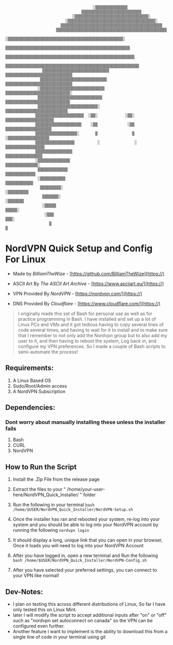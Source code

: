                                                                                                     
                                          ░▒▒▒▒▒▒▒▒▒▒▒▒▒▒                                           
                                     ▒▒▒▒▒▒▒▒▒▒▒▒▒▒▒▒▒▒▒▒▒▒▒▒▒▒                                     
                                 ░▒▒▒▒▒▒▒▒▒▒▒▒▒▒▒▒▒▒▒▒▒▒▒▒▒▒▒▒▒▒▒▒░                                 
                              ░▒▒▒▒▒▒▒▒▒▒▒▒▒▒▒▒▒▒▒▒▒▒▒▒▒▒▒▒▒▒▒▒▒▒▒▒▒▒░                              
                            ▒▒▒▒▒▒▒▒▒▒▒▒▒▒▒▒▒▒▒▒▒▒▒▒▒▒▒▒▒▒▒▒▒▒▒▒▒▒▒▒▒▒▒▒                            
                          ▒▒▒▒▒▒▒▒▒▒▒▒▒▒▒▒▒▒▒▒▒▒▒▒▒▒▒▒▒▒▒▒▒▒▒▒▒▒▒▒▒▒▒▒▒▒▒▒                          
                        ░▒▒▒▒▒▒▒▒▒▒▒▒▒▒▒▒▒▒▒▒▒▒▒▒▒▒▒▒▒▒▒▒▒▒▒▒▒▒▒▒▒▒▒▒▒▒▒▒▒▒░                        
                       ▒▒▒▒▒▒▒▒▒▒▒▒▒▒▒▒▒▒▒▒▒▒▒▒▒▒▒▒▒▒▒▒▒▒▒▒▒▒▒▒▒▒▒▒▒▒▒▒▒▒▒▒▒▒                       
                      ▒▒▒▒▒▒▒▒▒▒▒▒▒▒▒▒▒▒▒▒▒▒▒▒▒▒▒▒▒▒▒▒▒▒▒▒▒▒▒▒▒▒▒▒▒▒▒▒▒▒▒▒▒▒▒▒                      
                     ▒▒▒▒▒▒▒▒▒▒▒▒▒▒▒▒▒▒▒▒▒▒▒▒▒▒▒▒▒▒▒▒▒▒▒▒▒▒▒▒▒▒▒▒▒▒▒▒▒▒▒▒▒▒▒▒▒▒                     
                    ▒▒▒▒▒▒▒▒▒▒▒▒▒▒▒▒▒▒▒▒▒▒▒▒▒▒▒▒▒  ▒▒▒▒▒▒▒▒▒▒▒▒▒▒▒▒▒▒▒▒▒▒▒▒▒▒▒▒▒                    
                   ▒▒▒▒▒▒▒▒▒▒▒▒▒▒▒▒▒▒▒▒▒▒▒▒▒▒▒▒▒    ▒▒▒▒▒▒▒▒▒▒▒▒▒▒▒▒▒▒▒▒▒▒▒▒▒▒▒▒▒                   
                  ░▒▒▒▒▒▒▒▒▒▒▒▒▒▒▒▒▒▒▒▒▒▒▒▒▒▒▒▒      ▒▒▒▒▒▒▒▒▒▒▒▒▒▒▒▒▒▒▒▒▒▒▒▒▒▒▒▒░                  
                  ▒▒▒▒▒▒▒▒▒▒▒▒▒▒▒▒▒▒▒▒▒▒▒▒▒▒▒▒        ▒▒▒▒▒▒▒▒▒▒▒▒▒▒▒▒▒▒▒▒▒▒▒▒▒▒▒▒                  
                  ▒▒▒▒▒▒▒▒▒▒▒▒▒▒▒▒▒▒▒▒▒▒▒▒▒▒░          ▒▒▒▒▒▒▒▒▒▒▒▒▒▒▒▒▒▒▒▒▒▒▒▒▒▒▒                  
                 ▒▒▒▒▒▒▒▒▒▒▒▒▒▒▒▒▒▒▒▒▒  ░▒▒░            ░▒▒░  ▒▒▒▒▒▒▒▒▒▒▒▒▒▒▒▒▒▒▒▒▒                 
                 ▒▒▒▒▒▒▒▒▒▒▒▒▒▒▒▒▒▒▒▒    ░▒▒             ░▒▒   ▒▒▒▒▒▒▒▒▒▒▒▒▒▒▒▒▒▒▒▒                 
                 ▒▒▒▒▒▒▒▒▒▒▒▒▒▒▒▒▒▒░       ▒               ▒    ░▒▒▒▒▒▒▒▒▒▒▒▒▒▒▒▒▒▒                 
                 ▒▒▒▒▒▒▒▒▒▒▒▒▒▒▒▒▒          ░               ░     ▒▒▒▒▒▒▒▒▒▒▒▒▒▒▒▒▒                 
                 ▒▒▒▒▒▒▒▒▒▒▒▒▒▒▒▒                                  ▒▒▒▒▒▒▒▒▒▒▒▒▒▒▒▒                 
                 ░▒▒▒▒▒▒▒▒▒▒▒▒▒▒                                    ▒▒▒▒▒▒▒▒▒▒▒▒▒▒░                 
                  ▒▒▒▒▒▒▒▒▒▒▒▒▒                                      ▒▒▒▒▒▒▒▒▒▒▒▒▒                  
                  ░▒▒▒▒▒▒▒▒▒▒▒                                        ▒▒▒▒▒▒▒▒▒▒▒▒                  
                   ▒▒▒▒▒▒▒▒▒░                                          ░▒▒▒▒▒▒▒▒▒                   
                    ▒▒▒▒▒▒▒░                                            ░▒▒▒▒▒▒▒                    
                    ░▒▒▒▒▒                                                ▒▒▒▒▒░                    
                     ░▒▒▒                                                  ▒▒▒░                     
                       ▒                                                    ▒                      
                                                                                                 
 # NordVPN Quick Setup and Config For Linux

   - Made by *BilliamTheWize* - [https://github.com/BilliamTheWize](https://)

   - ASCII Art By *The ASCII Art Archive* - [https://www.asciiart.eu/](https://)

   - VPN Provided By *NordVPN* - [https://nordvpn.com/](https://)

   - DNS Provided By *Cloudflare* - [https://www.cloudflare.com/](https://)
     
> I originally made this set of Bash for personal use as well as for practice programming in Bash. I have installed and set up a lot of Linux PCs and VMs and it got tedious having to copy several lines of code several times, and having to wait for it to install and to make sure that I remember to not only add the Nordvpn group but to also add my user to it, and then having to reboot the system, Log back in, and configure my VPN preferences. So I made a couple of Bash scripts to semi-automate the process! 

## Requirements: 
1. A Linux Based OS
2. Sudo/Root/Admin access
3. A NordVPN Subscription

## Dependencies:
### Dont worry about manually installing these unless the installer fails
1. Bash
2. CURL
3. NordVPN

## How to Run the Script
1. Install the .Zip File from the release page 

2. Extract the files to your " /home/your-user-here/NordVPN_Quick_Installer/ " folder

3. Run the following in your terminal
`bash /home/$USER/NordVPN_Quick_Installer/NordVPN-Setup.sh`

4. Once the installer has ran and rebooted your system, re-log into your system and you should be able to log into your NordVPN account by running the following 
`nordvpn login`

5. It should display a long, unique link that you can open in your browser, Once it loads you will need to log into your NordVPN Account

6. After you have logged in, open a new terminal and Run the following
`bash /home/$USER/NordVPN_Quick_Installer/NordVPN-Config.sh`

7. After you have selected your preferred settings, you can connect to your VPN like normal!

## Dev-Notes:
- I plan on testing this  across different distributions of Linux, So far I have only tested this on Linux Mint.
- later I will modify the script to accept additional inputs after "on" or "off" such as "nordvpn set autoconnect on canada" so the VPN can be configured even further.
- Another feature I want to implement is the ability to download this from a single line of code in your terminal using git
